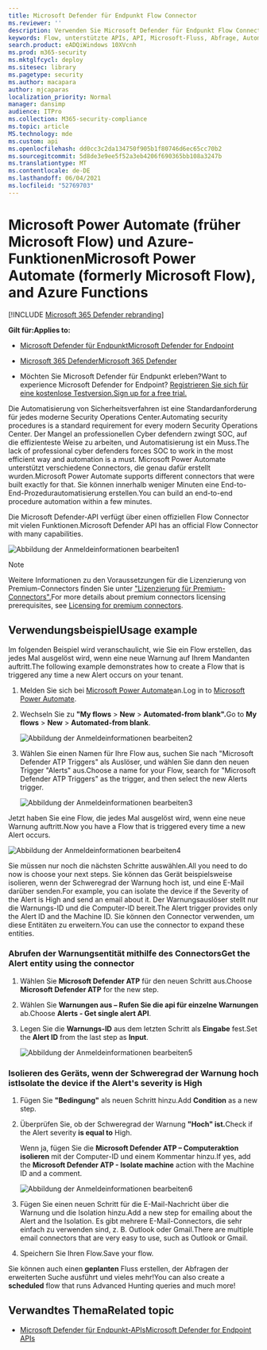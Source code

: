 ```yaml
---
title: Microsoft Defender für Endpunkt Flow Connector
ms.reviewer: ''
description: Verwenden Sie Microsoft Defender für Endpunkt Flow Connector, um die Sicherheit zu automatisieren und einen Fluss zu erstellen, der jedes Mal ausgelöst wird, wenn eine neue Warnung auf Ihrem Mandanten auftritt.
keywords: Flow, unterstützte APIs, API, Microsoft-Fluss, Abfrage, Automatisierung
search.product: eADQiWindows 10XVcnh
ms.prod: m365-security
ms.mktglfcycl: deploy
ms.sitesec: library
ms.pagetype: security
ms.author: macapara
author: mjcaparas
localization_priority: Normal
manager: dansimp
audience: ITPro
ms.collection: M365-security-compliance
ms.topic: article
MS.technology: mde
ms.custom: api
ms.openlocfilehash: dd0cc3c2da134750f905b1f80746d6ec65cc70b2
ms.sourcegitcommit: 5d8de3e9ee5f52a3eb4206f690365bb108a3247b
ms.translationtype: MT
ms.contentlocale: de-DE
ms.lasthandoff: 06/04/2021
ms.locfileid: "52769703"
---
```

# <a name="microsoft-power-automate-formerly-microsoft-flow-and-azure-functions"></a><span data-ttu-id="c4615-104">Microsoft Power Automate (früher Microsoft Flow) und Azure-Funktionen</span><span class="sxs-lookup"><span data-stu-id="c4615-104">Microsoft Power Automate (formerly Microsoft Flow), and Azure Functions</span></span>

[!INCLUDE [Microsoft 365 Defender rebranding](../../includes/microsoft-defender.md)]

<span data-ttu-id="c4615-105">**Gilt für:**</span><span class="sxs-lookup"><span data-stu-id="c4615-105">**Applies to:**</span></span>
- [<span data-ttu-id="c4615-106">Microsoft Defender für Endpunkt</span><span class="sxs-lookup"><span data-stu-id="c4615-106">Microsoft Defender for Endpoint</span></span>](https://go.microsoft.com/fwlink/p/?linkid=2154037)
- [<span data-ttu-id="c4615-107">Microsoft 365 Defender</span><span class="sxs-lookup"><span data-stu-id="c4615-107">Microsoft 365 Defender</span></span>](https://go.microsoft.com/fwlink/?linkid=2118804)


- <span data-ttu-id="c4615-108">Möchten Sie Microsoft Defender für Endpunkt erleben?</span><span class="sxs-lookup"><span data-stu-id="c4615-108">Want to experience Microsoft Defender for Endpoint?</span></span> [<span data-ttu-id="c4615-109">Registrieren Sie sich für eine kostenlose Testversion.</span><span class="sxs-lookup"><span data-stu-id="c4615-109">Sign up for a free trial.</span></span>](https://www.microsoft.com/microsoft-365/windows/microsoft-defender-atp?ocid=docs-wdatp-exposedapis-abovefoldlink) 

<span data-ttu-id="c4615-110">Die Automatisierung von Sicherheitsverfahren ist eine Standardanforderung für jedes moderne Security Operations Center.</span><span class="sxs-lookup"><span data-stu-id="c4615-110">Automating security procedures is a standard requirement for every modern Security Operations Center.</span></span> <span data-ttu-id="c4615-111">Der Mangel an professionellen Cyber defendern zwingt SOC, auf die effizienteste Weise zu arbeiten, und Automatisierung ist ein Muss.</span><span class="sxs-lookup"><span data-stu-id="c4615-111">The lack of professional cyber defenders forces SOC to work in the most efficient way and automation is a must.</span></span> <span data-ttu-id="c4615-112">Microsoft Power Automate unterstützt verschiedene Connectors, die genau dafür erstellt wurden.</span><span class="sxs-lookup"><span data-stu-id="c4615-112">Microsoft Power Automate supports different connectors that were built exactly for that.</span></span> <span data-ttu-id="c4615-113">Sie können innerhalb weniger Minuten eine End-to-End-Prozedurautomatisierung erstellen.</span><span class="sxs-lookup"><span data-stu-id="c4615-113">You can build an end-to-end procedure automation within a few minutes.</span></span>

<span data-ttu-id="c4615-114">Die Microsoft Defender-API verfügt über einen offiziellen Flow Connector mit vielen Funktionen.</span><span class="sxs-lookup"><span data-stu-id="c4615-114">Microsoft Defender API has an official Flow Connector with many capabilities.</span></span>

![Abbildung der Anmeldeinformationen bearbeiten1](images/api-flow-0.png)

> [!NOTE]
> <span data-ttu-id="c4615-116">Weitere Informationen zu den Voraussetzungen für die Lizenzierung von Premium-Connectors finden Sie unter ["Lizenzierung für Premium-Connectors".](https://docs.microsoft.com/power-automate/triggers-introduction#licensing-for-premium-connectors)</span><span class="sxs-lookup"><span data-stu-id="c4615-116">For more details about premium connectors licensing prerequisites, see [Licensing for premium connectors](https://docs.microsoft.com/power-automate/triggers-introduction#licensing-for-premium-connectors).</span></span>


## <a name="usage-example"></a><span data-ttu-id="c4615-117">Verwendungsbeispiel</span><span class="sxs-lookup"><span data-stu-id="c4615-117">Usage example</span></span>

<span data-ttu-id="c4615-118">Im folgenden Beispiel wird veranschaulicht, wie Sie ein Flow erstellen, das jedes Mal ausgelöst wird, wenn eine neue Warnung auf Ihrem Mandanten auftritt.</span><span class="sxs-lookup"><span data-stu-id="c4615-118">The following example demonstrates how to create a Flow that is triggered any time a new Alert occurs on your tenant.</span></span>

1. <span data-ttu-id="c4615-119">Melden Sie sich bei [Microsoft Power Automate](https://flow.microsoft.com)an.</span><span class="sxs-lookup"><span data-stu-id="c4615-119">Log in to [Microsoft Power Automate](https://flow.microsoft.com).</span></span>

2. <span data-ttu-id="c4615-120">Wechseln Sie zu **"My flows**  >  **New**  >  **Automated-from blank".**</span><span class="sxs-lookup"><span data-stu-id="c4615-120">Go to **My flows** > **New** > **Automated-from blank**.</span></span>

    ![Abbildung der Anmeldeinformationen bearbeiten2](images/api-flow-1.png)

3. <span data-ttu-id="c4615-122">Wählen Sie einen Namen für Ihre Flow aus, suchen Sie nach "Microsoft Defender ATP Triggers" als Auslöser, und wählen Sie dann den neuen Trigger "Alerts" aus.</span><span class="sxs-lookup"><span data-stu-id="c4615-122">Choose a name for your Flow, search for "Microsoft Defender ATP Triggers" as the trigger, and then select the new Alerts trigger.</span></span>

    ![Abbildung der Anmeldeinformationen bearbeiten3](images/api-flow-2.png)

<span data-ttu-id="c4615-124">Jetzt haben Sie eine Flow, die jedes Mal ausgelöst wird, wenn eine neue Warnung auftritt.</span><span class="sxs-lookup"><span data-stu-id="c4615-124">Now you have a Flow that is triggered every time a new Alert occurs.</span></span>

![Abbildung der Anmeldeinformationen bearbeiten4](images/api-flow-3.png)

<span data-ttu-id="c4615-126">Sie müssen nur noch die nächsten Schritte auswählen.</span><span class="sxs-lookup"><span data-stu-id="c4615-126">All you need to do now is choose your next steps.</span></span>
<span data-ttu-id="c4615-127">Sie können das Gerät beispielsweise isolieren, wenn der Schweregrad der Warnung hoch ist, und eine E-Mail darüber senden.</span><span class="sxs-lookup"><span data-stu-id="c4615-127">For example, you can isolate the device if the Severity of the Alert is High and send an email about it.</span></span>
<span data-ttu-id="c4615-128">Der Warnungsauslöser stellt nur die Warnungs-ID und die Computer-ID bereit.</span><span class="sxs-lookup"><span data-stu-id="c4615-128">The Alert trigger provides only the Alert ID and the Machine ID.</span></span> <span data-ttu-id="c4615-129">Sie können den Connector verwenden, um diese Entitäten zu erweitern.</span><span class="sxs-lookup"><span data-stu-id="c4615-129">You can use the connector to expand these entities.</span></span>

### <a name="get-the-alert-entity-using-the-connector"></a><span data-ttu-id="c4615-130">Abrufen der Warnungsentität mithilfe des Connectors</span><span class="sxs-lookup"><span data-stu-id="c4615-130">Get the Alert entity using the connector</span></span>

1. <span data-ttu-id="c4615-131">Wählen Sie **Microsoft Defender ATP** für den neuen Schritt aus.</span><span class="sxs-lookup"><span data-stu-id="c4615-131">Choose **Microsoft Defender ATP** for the new step.</span></span>

2. <span data-ttu-id="c4615-132">Wählen Sie **Warnungen aus – Rufen Sie die api für einzelne Warnungen** ab.</span><span class="sxs-lookup"><span data-stu-id="c4615-132">Choose **Alerts - Get single alert API**.</span></span>

3. <span data-ttu-id="c4615-133">Legen Sie die **Warnungs-ID** aus dem letzten Schritt als **Eingabe** fest.</span><span class="sxs-lookup"><span data-stu-id="c4615-133">Set the **Alert ID** from the last step as **Input**.</span></span>

    ![Abbildung der Anmeldeinformationen bearbeiten5](images/api-flow-4.png)

### <a name="isolate-the-device-if-the-alerts-severity-is-high"></a><span data-ttu-id="c4615-135">Isolieren des Geräts, wenn der Schweregrad der Warnung hoch ist</span><span class="sxs-lookup"><span data-stu-id="c4615-135">Isolate the device if the Alert's severity is High</span></span>

1. <span data-ttu-id="c4615-136">Fügen Sie **"Bedingung"** als neuen Schritt hinzu.</span><span class="sxs-lookup"><span data-stu-id="c4615-136">Add **Condition** as a new step.</span></span>

2. <span data-ttu-id="c4615-137">Überprüfen Sie, ob der Schweregrad der Warnung **"Hoch" ist.**</span><span class="sxs-lookup"><span data-stu-id="c4615-137">Check if the Alert severity **is equal to** High.</span></span>

   <span data-ttu-id="c4615-138">Wenn ja, fügen Sie die **Microsoft Defender ATP – Computeraktion isolieren** mit der Computer-ID und einem Kommentar hinzu.</span><span class="sxs-lookup"><span data-stu-id="c4615-138">If yes, add the **Microsoft Defender ATP - Isolate machine** action with the Machine ID and a comment.</span></span>

    ![Abbildung der Anmeldeinformationen bearbeiten6](images/api-flow-5.png)

3. <span data-ttu-id="c4615-140">Fügen Sie einen neuen Schritt für die E-Mail-Nachricht über die Warnung und die Isolation hinzu.</span><span class="sxs-lookup"><span data-stu-id="c4615-140">Add a new step for emailing about the Alert and the Isolation.</span></span> <span data-ttu-id="c4615-141">Es gibt mehrere E-Mail-Connectors, die sehr einfach zu verwenden sind, z. B. Outlook oder Gmail.</span><span class="sxs-lookup"><span data-stu-id="c4615-141">There are multiple email connectors that are very easy to use, such as Outlook or Gmail.</span></span>

4. <span data-ttu-id="c4615-142">Speichern Sie Ihren Flow.</span><span class="sxs-lookup"><span data-stu-id="c4615-142">Save your flow.</span></span>

<span data-ttu-id="c4615-143">Sie können auch einen **geplanten** Fluss erstellen, der Abfragen der erweiterten Suche ausführt und vieles mehr!</span><span class="sxs-lookup"><span data-stu-id="c4615-143">You can also create a **scheduled** flow that runs Advanced Hunting queries and much more!</span></span>

## <a name="related-topic"></a><span data-ttu-id="c4615-144">Verwandtes Thema</span><span class="sxs-lookup"><span data-stu-id="c4615-144">Related topic</span></span>
- [<span data-ttu-id="c4615-145">Microsoft Defender für Endpunkt-APIs</span><span class="sxs-lookup"><span data-stu-id="c4615-145">Microsoft Defender for Endpoint APIs</span></span>](apis-intro.md)
